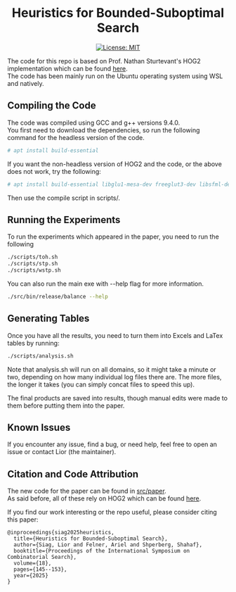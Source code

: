 <h1 align="center">Heuristics for Bounded-Suboptimal Search</h1>
<p align="center">
  <a href=""><img alt="License: MIT" src="https://img.shields.io/badge/License-MIT-yellow.svg"></a>
</p>

The code for this repo is based on Prof. Nathan Sturtevant's HOG2 implementation which can be
found [here](https://github.com/nathansttt/hog2). <br/>
The code has been mainly run on the Ubuntu operating system using WSL and natively. <br/>

## Compiling the Code
The code was compiled using GCC and g++ versions 9.4.0. <br/>
You first need to download the dependencies, so run the following command for the headless version of the code.

```sh
# apt install build-essential
```

If you want the non-headless version of HOG2 and the code, or the above does not work, try the following:

```sh
# apt install build-essential libglu1-mesa-dev freeglut3-dev libsfml-dev
```

Then use the compile script in scripts/.

## Running the Experiments
To run the experiments which appeared in the paper, you need to run the following 

```sh
./scripts/toh.sh
./scripts/stp.sh
./scripts/wstp.sh
```
You can also run the main exe with --help flag for more information. 

```sh
./src/bin/release/balance --help
```


## Generating Tables

Once you have all the results, you need to turn them into Excels and LaTex tables by running:

```sh
./scripts/analysis.sh
```

Note that analysis.sh will run on all domains, so it might take a minute or two, depending on how many individual log files there are. The more files, the longer it takes (you can simply concat files to speed this up).

The final products are saved into results, though manual edits were made to them before putting them into the paper.

## Known Issues
If you encounter any issue, find a bug, or need help, feel free to open an issue or contact Lior (the maintainer).

## Citation and Code Attribution
The new code for the paper can be found in
[src/paper](src/paper).<br/>
As said before, all of these rely on HOG2 which can be found [here](https://github.com/nathansttt/hog2). 

If you find our work interesting or the repo useful, please consider citing this paper:
```
@inproceedings{siag2025heuristics,
  title={Heuristics for Bounded-Suboptimal Search},
  author={Siag, Lior and Felner, Ariel and Shperberg, Shahaf},
  booktitle={Proceedings of the International Symposium on Combinatorial Search},
  volume={18},
  pages={145--153},
  year={2025}
}
```
